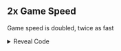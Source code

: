 ## 2x Game Speed

Game speed is doubled, twice as fast

<details>
<summary>Reveal Code</summary>

```armv7
0051AB00 3D08AB6A
```
</details>